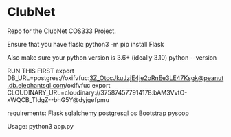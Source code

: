# ClubNet
Repo for the ClubNet COS333 Project.


Ensure that you have flask:
python3 -m pip install Flask

Also make sure your python version is 3.6+ (ideally 3.10)
python --version


RUN THIS FIRST
export DB_URL=postgres://oxifvfuc:3Z_OtccJkuJzjE4je2oRnEe3LE47Ksgk@peanut.db.elephantsql.com/oxifvfuc
export CLOUDINARY_URL=cloudinary://375874577914178:bAM3VvtO-xWQCB_TIdgZ--bhG5Y@dyjgefpmu

requirements:
Flask
sqlalchemy
postgresql
os
Bootstrap
pyscop

Usage:
python3 app.py

